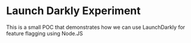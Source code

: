 # Launch Darkly Experiment
This is a small POC that demonstrates how we can use LaunchDarkly for feature flagging using Node.JS
